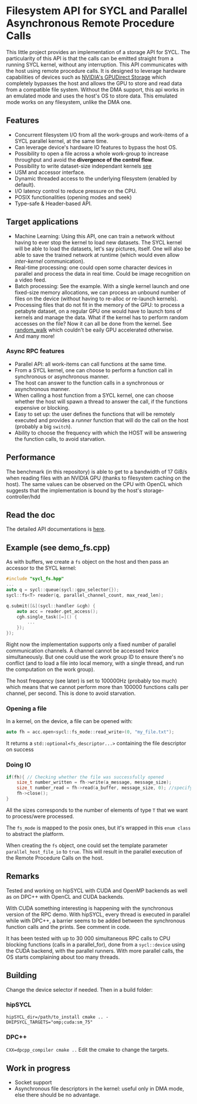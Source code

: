 # Filesystem API for SYCL and Parallel Asynchronous Remote Procedure Calls

This little project provides an implementation of a storage API for SYCL. The particularity of this API is that the calls can be emitted straight from a running SYCL kernel, without any interruption.
This API communicates with the host using remote procedure calls. It is designed to leverage hardware capabilities of devices such as
[NVIDIA's GPUDirect Storage](https://developer.nvidia.com/blog/gpudirect-storage/) which completely bypasses the host and allows the GPU to store and read data from a compatible file system. Without
the DMA support, this api works in an emulated mode and uses the host's OS to store data. This emulated mode works on any filesystem, unlike the DMA one.

## Features

- Concurrent filesystem I/O from all the work-groups and work-items of a SYCL parallel kernel, at the same time.
- Can leverage device's hardware IO features to bypass the host OS.
- Possibility to open a file across a whole work-group to increase throughput and avoid the **divergence of the control flow**.
- Possibility to write dataset-size independant kernels [see](examples/bmp_processing_better.cpp)
- USM and accessor interface.
- Dynamic threaded access to the underlying filesystem (enabled by default).
- I/O latency control to reduce pressure on the CPU.
- POSIX functionalities (opening modes and seek)
- Type-safe & Header-based API.

## Target applications

- Machine Learning: Using this API, one can train a network without having to ever stop the kernel to load new datasets. The SYCL kernel will be able to load the datasets, let's say pictures, itself.
  One will also be able to save the trained network at runtime (which would even allow _inter-kernel_ communication).
- Real-time processing: one could open some character devices in parallel and process the data in real time. Could be image recognition on a video feed.
- Batch processing: See the example. With a single kernel launch and one fixed-size memory allocations, we can process an unbound number of files on the device (without having to re-alloc or re-launch
  kernels).
- Processing files that do not fit in the memory of the GPU: to process a petabyte dataset, on a regular GPU one would have to launch tons of kernels and manage the data. What if the kernel has to
  perform random accesses on the file? Now it can all be done from the kernel. See [random_walk](examples/random_walk.cpp) which couldn't be eaily GPU accelerated otherwise.
- And many more!

### Async RPC features

- Parallel API: all work-items can call functions at the same time.
- From a SYCL kernel, one can choose to perform a function call in synchronous or asynchronous manner.
- The host can answer to the function calls in a synchronous or asynchronous manner.
- When calling a host function from a SYCL kernel, one can choose whether the host will spawn a thread to answer the call, if the functions expensive or blocking.
- Easy to set up: the user defines the functions that will be remotely executed and provides a _runner_ function that will do the call on the host (probably a big `switch`).
- Ability to choose the frequency with which the HOST will be answering the function calls, to avoid starvation.

## Performance

The benchmark (in this repository) is able to get to a bandwidth of 17 GiB/s when reading files with an NVIDIA GPU (thanks to filesystem caching on the host). The same values can be observed on the
CPU with OpenCL which suggests that the implementation is bound by the host's storage-controller/hdd

## Read the doc

The detailed API documentations is [here](doc/README.md).

## Example (see demo_fs.cpp)

As with buffers, we create a `fs` object on the host and then pass an accessor to the SYCL kernel:

```c++
#include "sycl_fs.hpp"
...
auto q = sycl::queue(sycl::gpu_selector{});
sycl::fs<T> reader(q, parallel_channel_count, max_read_len);

q.submit([&](sycl::handler &cgh) {
    auto acc = reader.get_access();
    cgh.single_task([=]() {
        ...
    });
});
```

Right now the implementation supports only a fixed number of parallel communication channels. A channel cannot be accessed twice simultaneously. But one could use the work group ID to ensure there's
no conflict (and to load a file into local memory, with a single thread, and run the computation on the work group).

The host frequency (see later) is set to 100000Hz (probably too much) which means that we cannot perform more than 100000 functions calls per channel, per second. This is done to avoid starvation.

### Opening a file

In a kernel, on the device, a file can be opened with:

```c++
auto fh = acc.open<sycl::fs_mode::read_write>(0, "my_file.txt");
```

It returns a `std::optional<fs_descriptor...>` containing the file descriptor on success

### Doing IO

```c++
if(fh){ // Checking whether the file was successfully opened
    size_t number_written = fh->write(a_message, message_size);
    size_t number_read = fh->read(a_buffer, message_size, 0); //specifying the offset
    fh->close();
}
```

All the sizes corresponds to the number of elements of type `T` that we want to process/were processed.

The `fs_mode` is mapped to the posix ones, but it's wrapped in this `enum class` to abstract the platform.

When creating the `fs` object, one could set the template parameter `parallel_host_file_io` to `true`. This will result in the parallel execution of the Remote Procedure Calls on the host.

## Remarks

Tested and working on hipSYCL with CUDA and OpenMP backends as well as on DPC++ with OpenCL and CUDA backends.

With CUDA something interesting is happening with the synchronous version of the RPC demo. With hipSYCL, every thread is executed in parallel while with DPC++, a barrier seems to be added between the
synchronous function calls and the prints. See comment in code.

It has been tested with up to 30 000 simultaneous RPC calls to CPU blocking functions (calls in a parallel_for), done from a `sycl::device` using the CUDA backend, with the parallel runners. With more
parallel calls, the OS starts complaining about too many threads.

## Building

Change the device selector if needed. Then in a build folder:

### hipSYCL

`hipSYCL_dir=/path/to_install cmake .. -DHIPSYCL_TARGETS="omp;cuda:sm_75"`

### DPC++

`CXX=dpcpp_compiler cmake ..`
Edit the cmake to change the targets.

## Work in progress

- Socket support
- Asynchronous file descriptors in the kernel: useful only in DMA mode, else there should be no advantage.
